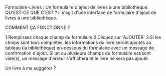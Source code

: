 Formulaire-Livres : Un formulaire d'ajout de livres à une bibliothèque.
QU'EST-CE QUE C'EST ? Il s'agit d'une interface de formulaire d'ajout de livres à une bibliothèque.

COMMENT ÇA FONCTIONNE ?

1.Remplissez chaque champ du formulaire 
2.Cliquez sur 'AJOUTER' 
3.Si les chmps sont tous complétés, les informations du livre seront ajoutés au tableau (la bibliothèque) en-dessous du formulaire avec un message de confirmation d'ajout. 
Si un ou plusieurs champs du formulaire est/sont vide(s), un message d'erreur s'affichera et le livre ne sera pas ajouté.

Un livre à me suggérer ?

